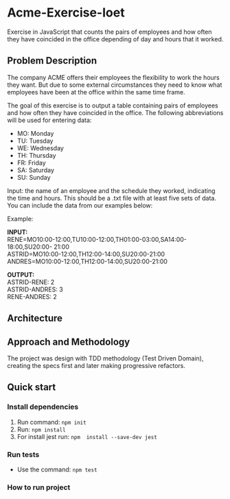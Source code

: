 # Acme-Exercise-Ioet

Exercise in JavaScript that counts the pairs of employees and how often they have coincided in the office depending of day and hours that it worked.

## Problem Description
  
The company ACME offers their employees the flexibility to work the hours they want. But due to some external circumstances they need to know what employees have been at the office within the same time frame.
  
The goal of this exercise is to output a table containing pairs of employees and how often they have coincided in the office. The following abbreviations will be used for entering data:
  
- MO: Monday  
- TU: Tuesday  
- WE: Wednesday  
- TH: Thursday   
- FR: Friday 
- SA: Saturday   
- SU: Sunday
  

Input: the name of an employee and the schedule they worked, indicating the time and hours. This should be a .txt file with at least five sets of data. You can include the data from our examples below:

Example:

**INPUT:**  
RENE=MO10:00-12:00,TU10:00-12:00,TH01:00-03:00,SA14:00-18:00,SU20:00- 21:00  
ASTRID=MO10:00-12:00,TH12:00-14:00,SU20:00-21:00  
ANDRES=MO10:00-12:00,TH12:00-14:00,SU20:00-21:00

  
**OUTPUT:**  
ASTRID-RENE: 2  
ASTRID-ANDRES: 3  
RENE-ANDRES: 2
  
 
## Architecture


## Approach and Methodology

The project was design with TDD methodology (Test Driven Domain), creating the specs first and later making progressive refactors.

## Quick start

### Install dependencies

 1. Run command: `npm init`
 2. Run: `npm install`
 3. For install jest run: `npm  install --save-dev jest`

### Run tests

 - Use the command: `npm test`

### How to run project


